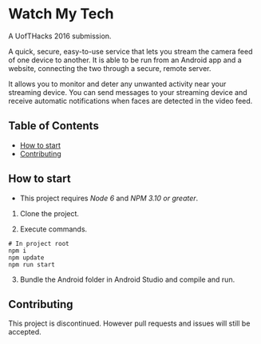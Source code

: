 # Watch My Tech
A UofTHacks 2016 submission.

A quick, secure, easy-to-use service that lets you stream the camera feed of one device to another. It is able to be run from an Android app and a website, connecting the two through a secure, remote server. 

It allows you to monitor and deter any unwanted activity near your streaming device. You can send messages to your streaming device and receive automatic notifications when faces are detected in the video feed.

## Table of Contents

- [How to start](#how-to-start)
- [Contributing](#contributing)

## How to start

* This project requires _Node 6_ and _NPM 3.10 or greater_.

1. Clone the project.

2. Execute commands.

```shell
# In project root
npm i
npm update
npm run start
```

3. Bundle the Android folder in Android Studio and compile and run.

## Contributing

This project is discontinued. However pull requests and issues will still be accepted.